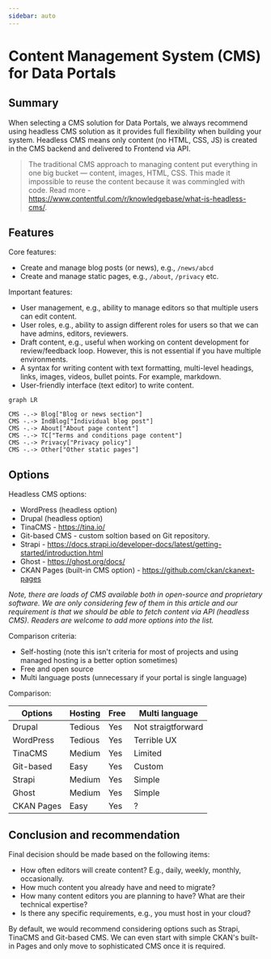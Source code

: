 ```yaml
---
sidebar: auto
---
```


# Content Management System (CMS) for Data Portals

## Summary

When selecting a CMS solution for Data Portals, we always recommend using headless CMS solution as it provides full flexibility when building your system. Headless CMS means only content (no HTML, CSS, JS) is created in the CMS backend and delivered to Frontend via API.

> The traditional CMS approach to managing content put everything in one big bucket — content, images, HTML, CSS. This made it impossible to reuse the content because it was commingled with code. Read more - https://www.contentful.com/r/knowledgebase/what-is-headless-cms/.

## Features

Core features:

* Create and manage blog posts (or news), e.g., `/news/abcd`
* Create and manage static pages, e.g., `/about`, `/privacy` etc.

Important features:

* User management, e.g., ability to manage editors so that multiple users can edit content.
* User roles, e.g., ability to assign different roles for users so that we can have admins, editors, reviewers.
* Draft content, e.g., useful when working on content development for review/feedback loop. However, this is not essential if you have multiple environments.
* A syntax for writing content with text formatting, multi-level headings, links, images, videos, bullet points. For example, markdown.
* User-friendly interface (text editor) to write content.

```mermaid
graph LR

CMS -.-> Blog["Blog or news section"]
CMS -.-> IndBlog["Individual blog post"]
CMS -.-> About["About page content"]
CMS -.-> TC["Terms and conditions page content"]
CMS -.-> Privacy["Privacy policy"]
CMS -.-> Other["Other static pages"]
```

## Options

Headless CMS options:

* WordPress (headless option)
* Drupal (headless option)
* TinaCMS - https://tina.io/
* Git-based CMS - custom soltion based on Git repository.
* Strapi - https://docs.strapi.io/developer-docs/latest/getting-started/introduction.html
* Ghost - https://ghost.org/docs/ 
* CKAN Pages (built-in CMS option) - https://github.com/ckan/ckanext-pages 

*Note, there are loads of CMS available both in open-source and proprietary software. We are only considering few of them in this article and our requirement is that we should be able to fetch content via API (headless CMS). Readers are welcome to add more options into the list.*

Comparison criteria:

* Self-hosting (note this isn't criteria for most of projects and using managed hosting is a better option sometimes)
* Free and open source
* Multi language posts (unnecessary if your portal is single language)

Comparison:

| Options  | Hosting  | Free     | Multi language |
| -------- | -------- | -------- | -------------- |
| Drupal   | Tedious  | Yes      | Not straigtforward|
| WordPress| Tedious  | Yes      | Terrible UX    |
| TinaCMS  | Medium   | Yes      | Limited        |
| Git-based| Easy     | Yes      | Custom         |
| Strapi   | Medium   | Yes      | Simple         |
| Ghost    | Medium   | Yes      | Simple         |
| CKAN Pages| Easy    | Yes      | ?              |


## Conclusion and recommendation

Final decision should be made based on the following items:

* How often editors will create content? E.g., daily, weekly, monthly, occasionally.
* How much content you already have and need to migrate?
* How many content editors you are planning to have? What are their technical expertise?
* Is there any specific requirements, e.g., you must host in your cloud?

By default, we would recommend considering options such as Strapi, TinaCMS and Git-based CMS. We can even start with simple CKAN's built-in Pages and only move to sophisticated CMS once it is required.